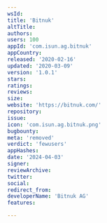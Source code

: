 ```yaml
---
wsId: 
title: 'Bitnuk'
altTitle: 
authors: 
users: 100
appId: 'com.isun.ag.bitnuk'
appCountry: 
released: '2020-02-16'
updated: '2020-03-09'
version: '1.0.1'
stars: 
ratings: 
reviews: 
size: 
website: 'https://bitnuk.com/'
repository: 
issue: 
icon: 'com.isun.ag.bitnuk.png'
bugbounty: 
meta: 'removed'
verdict: 'fewusers'
appHashes: 
date: '2024-04-03'
signer: 
reviewArchive: 
twitter: 
social: 
redirect_from: 
developerName: 'Bitnuk AG'
features: 

---
```


